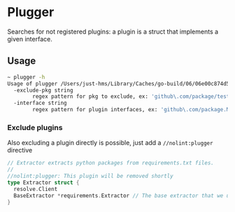 # Plugger

Searches for not registered plugins: a plugin is a struct that implements a given interface.

## Usage

```sh
~ plugger -h
Usage of plugger /Users/just-hms/Library/Caches/go-build/06/06e00c874d5c5bb1e000de272e366cc65ebb32de196cc669944035eba56dfbc5-d/main:
  -exclude-pkg string
    	regex pattern for pkg to exclude, ex: 'github\.com/package/testing/.*' (default "a^")
  -interface string
    	regex pattern for plugin interfaces, ex: 'github\.com/package.MyInterface|.*\.OtherInterface'
```

### Exclude plugins

Also excluding a plugin directly is possible, just add a `//nolint:plugger` directive

```go
// Extractor extracts python packages from requirements.txt files.
//
//nolint:plugger: This plugin will be removed shortly
type Extractor struct {
  resolve.Client
  BaseExtractor *requirements.Extractor // The base extractor that we use to extract direct dependencies.
}
```
